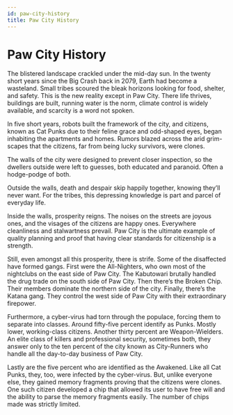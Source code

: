 ```yaml
---
id: paw-city-history
title: Paw City History
---
```



# Paw City History

The blistered landscape crackled under the mid-day sun.  In the twenty short years since the Big Crash back in 2079, Earth had become a wasteland. Small tribes scoured the bleak horizons looking for food, shelter, and safety. This is the new reality except in Paw City. There life thrives, buildings are built, running water is the norm, climate control is widely available, and scarcity is a word not spoken. 

In five short years, robots built the framework of the city, and citizens, known as Cat Punks due to their feline grace and odd-shaped eyes, began inhabiting the apartments and homes. Rumors blazed across the arid grim-scapes that the citizens, far from being lucky survivors, were clones. 

The walls of the city were designed to prevent closer inspection, so the dwellers outside were left to guesses, both educated and paranoid. Often a hodge-podge of both. 

Outside the walls, death and despair skip happily together, knowing they’ll never want. For the tribes, this depressing knowledge is part and parcel of everyday life. 

Inside the walls, prosperity reigns. The noises on the streets are joyous ones, and the visages of the citizens are happy ones. Everywhere cleanliness and stalwartness prevail. Paw City is the ultimate example of quality planning and proof that having clear standards for citizenship is a strength.

Still, even amongst all this prosperity, there is strife. Some of the disaffected have formed gangs.   First were the All-Nighters, who own most of the nightclubs on the east side of Paw City. The Kabutowari brutally handled the drug trade on the south side of Paw City. Then there’s the Broken Chip. Their members dominate the northern side of the city. Finally, there’s the Katana gang. They control the west side of Paw City with their extraordinary firepower. 

Furthermore, a cyber-virus had torn through the populace, forcing them to separate into classes. Around fifty-five percent identify as Punks. Mostly lower, working-class citizens. Another thirty percent are Weapon-Wielders. An elite class of killers and professional security, sometimes both, they answer only to the ten percent of the city known as City-Runners who handle all the day-to-day business of Paw City. 

Lastly are the five percent who are identified as the Awakened. Like all Cat Punks, they, too, were infected by the cyber-virus. But, unlike everyone else, they gained memory fragments proving that the citizens were clones. One such citizen developed a chip that allowed its user to have free will and the ability to parse the memory fragments easily. The number of chips made was strictly limited.
	
